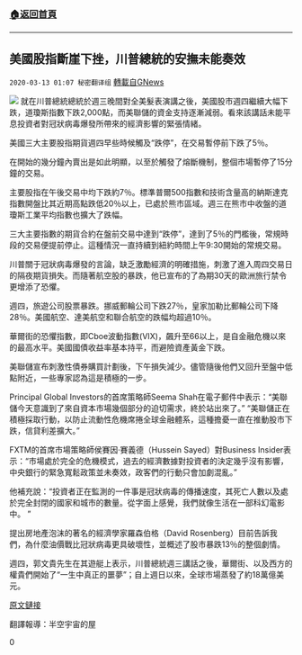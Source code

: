 ###  [:house:返回首頁](https://github.com/ourhimalayas/txt)
---

## 美國股指斷崖下挫，川普總統的安撫未能奏效
`2020-03-13 01:07 秘密翻译组` [轉載自GNews](https://gnews.org/zh-hant/139934/)

![](https://s3-ap-northeast-1.amazonaws.com/news.guo.offload.media/wp-content/uploads/2020/03/13010537/1-62.png)
就在川普總統總統於週三晚間對全美髮表演講之後，美國股市週四繼續大幅下跌，道瓊斯指數下跌2,000點，而美聯儲的資金支持逐漸減弱。看來該講話未能平息投資者對冠狀病毒爆發所帶來的經濟影響的緊張情緒。

美國三大主要股指期貨週四早些時候觸及“跌停”，在交易暫停前下跌了5％。

在開始的幾分鐘內賣出是如此明顯，以至於觸發了熔斷機制，整個市場暫停了15分鐘的交易。

主要股指在午後交易中均下跌約7％。標準普爾500指數和技術含量高的納斯達克指數開盤比其近期高點跌低20％以上，已處於熊市區域。週三在熊市中收盤的道瓊斯工業平均指數也擴大了跌幅。

三大主要指數的期貨合約在盤前交易中達到“跌停”，達到了5％的門檻後，常規時段的交易便提前停止。這種情況一直持續到紐約時間上午9:30開始的常規交易。

川普關于冠狀病毒爆發的言論，缺乏激勵經濟的明確措施，刺激了進入周四交易日的隔夜期貨損失。而隨著航空股的暴跌，他已宣布的了為期30天的歐洲旅行禁令更增添了恐懼。

週四，旅遊公司股票暴跌。挪威郵輪公司下跌27％，皇家加勒比郵輪公司下降28％。美國航空、達美航空和聯合航空的跌幅均超過10％。

華爾街的恐懼指數，即Cboe波動指數(VIX)，飆升至66以上，是自金融危機以來的最高水平。美國國債收益率基本持平，而避險資產黃金下跌。

美聯儲宣布刺激性債券購買計劃後，下午損失減少。儘管隨後他們又回升至盤中低點附近，一些專家認為這是積極的一步。

Principal Global Investors的首席策略師Seema Shah在電子郵件中表示：“美聯儲今天意識到了來自資本市場幾個部分的迫切需求，終於站出來了。” “美聯儲正在積極採取行動，以防止流動性危機席捲全球金融體系，這種擔憂一直在推動股市下跌，信貸利差擴大。”

FXTM的首席市場策略師侯賽因·賽義德（Hussein Sayed）對Business Insider表示：“市場處於完全的危機模式，過去的經濟數據對投資者的決定幾乎沒有影響，中央銀行的緊急寬鬆政策並未奏效，政客們的行動只會加劇混亂。”

他補充說：“投資者正在監測的一件事是冠狀病毒的傳播速度，其死亡人數以及處於完全封閉的國家和城市的數量。從字面上感覺，我們就像生活在一部科幻電影中。 ”

提出房地產泡沫的著名的經濟學家羅森伯格（David Rosenberg）目前告訴我們，為什麼油價戰比冠狀病毒更具破壞性，並概述了股市暴跌13％的整個劇情。

週四，郭文貴先生在其遊艇上表示，川普總統週三講話之後，華爾街、以及西方的權貴們開始了“一生中真正的噩夢”；自上週日以來，全球市場蒸發了約18萬億美元。

[原文鏈接](https://markets.businessinsider.com/news/stocks/stock-market-news-today-index-reaction-coronavirus-trump-travel-ban-2020-3-1028990017)

翻譯報導：半空宇宙的屋

0
